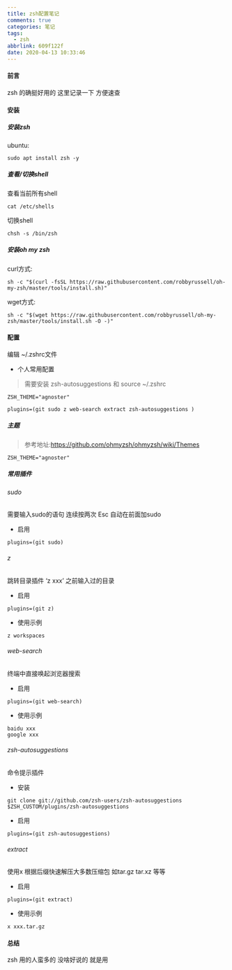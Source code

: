 ```yaml
---
title: zsh配置笔记
comments: true
categories: 笔记
tags:
  - zsh
abbrlink: 609f122f
date: 2020-04-13 10:33:46
---
```

#### 前言
zsh 的确挺好用的  这里记录一下 方便速查 

#### 安装
##### 安装zsh 
ubuntu:  
```shell script
sudo apt install zsh -y 
```

##### 查看/切换shell
查看当前所有shell
```shell script
cat /etc/shells
```
切换shell  
```shell script
chsh -s /bin/zsh 
```

##### 安装oh my zsh 
curl方式:
```shell script
sh -c "$(curl -fsSL https://raw.githubusercontent.com/robbyrussell/oh-my-zsh/master/tools/install.sh)"
```
wget方式:
```shell script
sh -c "$(wget https://raw.githubusercontent.com/robbyrussell/oh-my-zsh/master/tools/install.sh -O -)"
```
#### 配置
编辑 ~/.zshrc文件
* 个人常用配置 
>需要安装 zsh-autosuggestions   和 source ~/.zshrc
```text
ZSH_THEME="agnoster"

plugins=(git sudo z web-search extract zsh-autosuggestions )
```
##### 主题
> 参考地址:https://github.com/ohmyzsh/ohmyzsh/wiki/Themes

```text
ZSH_THEME="agnoster"
```
##### 常用插件
###### sudo 
需要输入sudo的语句 连续按两次 Esc 自动在前面加sudo 
* 启用
```shell script
plugins=(git sudo)
```
###### z
跳转目录插件  ‘z xxx’  之前输入过的目录 
* 启用
```shell script
plugins=(git z)
```
* 使用示例
```shell script
z workspaces
```
###### web-search
终端中直接唤起浏览器搜索 
* 启用 
```shell script
plugins=(git web-search)
```
* 使用示例
```shell script
baidu xxx
google xxx
```
###### zsh-autosuggestions 
命令提示插件
* 安装
```shell script
git clone git://github.com/zsh-users/zsh-autosuggestions $ZSH_CUSTOM/plugins/zsh-autosuggestions
```
* 启用
```text
plugins=(git zsh-autosuggestions)
```
###### extract 
使用x 根据后缀快速解压大多数压缩包 如tar.gz tar.xz 等等
* 启用 
```text
plugins=(git extract)
```
* 使用示例
```shell script
x xxx.tar.gz
```
#### 总结
zsh 用的人蛮多的 没啥好说的  就是用  

